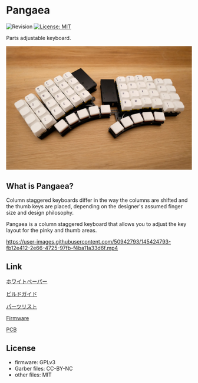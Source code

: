 # Pangaea

![Revision](https://img.shields.io/badge/PCB%20Revision-0.1-blue.svg)
[![License: MIT](https://img.shields.io/badge/License-MIT-brightgreen.svg)](https://opensource.org/licenses/MIT)

Parts adjustable keyboard.

![pangaea_v027_by_same](images/pangaea_v027_by_same.jpg)

## What is Pangaea?

Column staggered keyboards differ in the way the columns are shifted and the thumb keys are placed, depending on the designer's assumed finger size and design philosophy.

Pangaea is a column staggered keyboard that allows you to adjust the key layout for the pinky and thumb areas.

https://user-images.githubusercontent.com/50942793/145424793-fb12e412-2e66-4725-97fb-f4ba11a33d6f.mp4

## Link

[ホワイトペーパー](whitepaper_jp.md)

[ビルドガイド](build_guide_jp.md)

[パーツリスト](bom_list_jp.md)

[Firmware](firmware/)

[PCB](pcb/)

## License

* firmware: GPLv3
* Garber files: CC-BY-NC
* other files: MIT